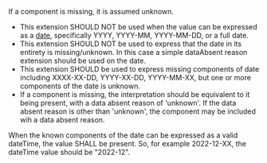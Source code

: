 
If a component is missing, it is assumed unknown.
* This extension SHOULD NOT be used when the value can be expressed as a [date](https://hl7.org/fhir/R4B/datatypes.html#date), specifically YYYY, YYYY-MM, YYYY-MM-DD, or a full date.
* This extension SHOULD NOT be used to express that the date in its entirety is missing/unknown.  In this case a simple dataAbsent reason extension should be used on the date.
* This extension SHOULD be used to express missing components of date including XXXX-XX-DD, YYYY-XX-DD, YYYY-MM-XX, but one or more components of the date is unknown.
* If a component is missing, the interpretation should be equivalent to it being present, with a data absent reason of 'unknown'.  If the data absent reason is other than 'unknown', the component may be included wih a data absent reason.

When the known components of the date can be expressed as a valid dateTime, the value SHALL be present.  So, for example 2022-12-XX, the dateTime value should be \"2022-12\".

